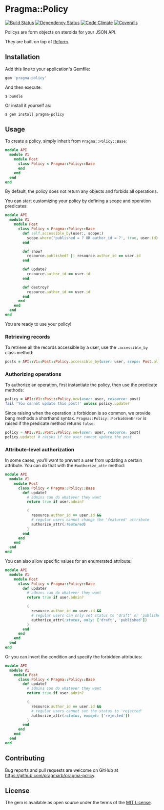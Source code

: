 # Pragma::Policy

[![Build Status](https://img.shields.io/travis/pragmarb/pragma-policy.svg?maxAge=3600&style=flat-square)](https://travis-ci.org/pragmarb/pragma-policy)
[![Dependency Status](https://img.shields.io/gemnasium/pragmarb/pragma-policy.svg?maxAge=3600&style=flat-square)](https://gemnasium.com/github.com/pragmarb/pragma-policy)
[![Code Climate](https://img.shields.io/codeclimate/github/pragmarb/pragma-policy.svg?maxAge=3600&style=flat-square)](https://codeclimate.com/github/pragmarb/pragma-policy)
[![Coveralls](https://img.shields.io/coveralls/pragmarb/pragma-policy.svg?maxAge=3600&style=flat-square)](https://coveralls.io/github/pragmarb/pragma-policy)

Policys are form objects on steroids for your JSON API.

They are built on top of [Reform](https://github.com/apotonick/reform).

## Installation

Add this line to your application's Gemfile:

```ruby
gem 'pragma-policy'
```

And then execute:

```console
$ bundle
```

Or install it yourself as:

```console
$ gem install pragma-policy
```

## Usage

To create a policy, simply inherit from `Pragma::Policy::Base`:

```ruby
module API
  module V1
    module Post
      class Policy < Pragma::Policy::Base
      end
    end
  end
end
```

By default, the policy does not return any objects and forbids all operations.

You can start customizing your policy by defining a scope and operation predicates:

```ruby
module API
  module V1
    module Post
      class Policy < Pragma::Policy::Base
        def self.accessible_by(user:, scope:)
          scope.where('published = ? OR author_id = ?', true, user.id)
        end

        def show?
          resource.published? || resource.author_id == user.id
        end

        def update?
          resource.author_id == user.id
        end

        def destroy?
          resource.author_id == user.id
        end
      end
    end
  end
end
```

You are ready to use your policy!

### Retrieving records

To retrieve all the records accessible by a user, use the `.accessible_by` class method:

```ruby
posts = API::V1::Post::Policy.accessible_by(user: user, scope: Post.all)
```

### Authorizing operations

To authorize an operation, first instantiate the policy, then use the predicate methods:

```ruby
policy = API::V1::Post::Policy.new(user: user, resource: post)
fail 'You cannot update this post!' unless policy.update?
```

Since raising when the operation is forbidden is so common, we provide bang methods a shorthand
syntax. `Pragma::Policy::ForbiddenError` is raised if the predicate method returns `false`:

```ruby
policy = API::V1::Post::Policy.new(user: user, resource: post)
policy.update! # raises if the user cannot update the post
```

### Attribute-level authorization

In some cases, you'll want to prevent a user from updating a certain attribute. You can do that with
the `#authorize_attr` method:

```ruby
module API
  module V1
    module Post
      class Policy < Pragma::Policy::Base
        def update?
          # admins can do whatever they want
          return true if user.admin?

          (
            resource.author_id == user.id &&
            # regular users cannot change the 'featured' attribute
            authorize_attr(:featured)
          )
        end
      end
    end
  end
end
```

You can also allow specific values for an enumerated attribute:

```ruby
module API
  module V1
    module Post
      class Policy < Pragma::Policy::Base
        def update?
          # admins can do whatever they want
          return true if user.admin?

          (
            resource.author_id == user.id &&
            # regular users can only set status to 'draft' or 'published'
            authorize_attr(:status, only: ['draft', 'published'])
          )
        end
      end
    end
  end
end
```

Or you can invert the condition and specify the forbidden attributes:

```ruby
module API
  module V1
    module Post
      class Policy < Pragma::Policy::Base
        def update?
          # admins can do whatever they want
          return true if user.admin?

          (
            resource.author_id == user.id &&
            # regular users cannot set the status to 'rejected'
            authorize_attr(:status, except: ['rejected'])
          )
        end
      end
    end
  end
end
```

## Contributing

Bug reports and pull requests are welcome on GitHub at https://github.com/pragmarb/pragma-policy.

## License

The gem is available as open source under the terms of the [MIT License](http://opensource.org/licenses/MIT).
